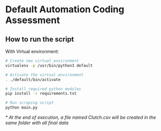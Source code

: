 # Default Automation Coding Assessment

## How to run the script
With Virtual environment:
```bash
# Create new virtual environment
virtualenv -p /usr/bin/python3 default

# Activate the virtual environment
. ./default/bin/activate
```

```bash
# Install required python modules
pip install -r requirements.txt

# Run scraping script
python main.py
```

_* At the end of execution, a file named Clutch.csv will be created in the same folder with all final data_